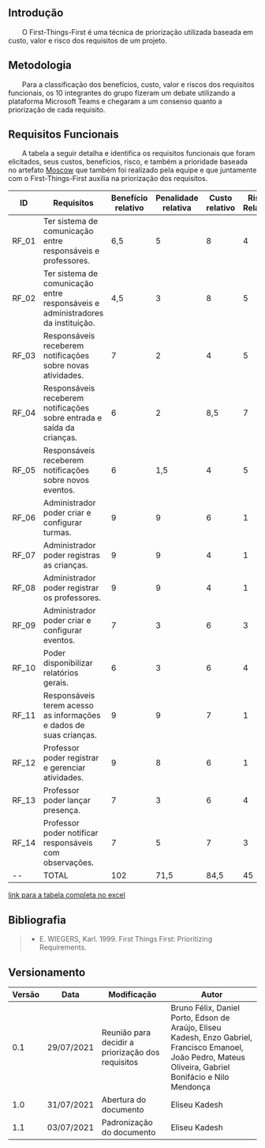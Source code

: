 ## Introdução
&emsp;&emsp;O First-Things-First é uma técnica de priorização utilizada baseada em custo, valor e risco dos requisitos de um projeto.

## Metodologia

&emsp;&emsp;Para a classificação dos benefícios, custo, valor e riscos dos requisitos funcionais, os 10 integrantes do grupo fizeram um debate utilizando a plataforma Microsoft Teams e chegaram a um consenso quanto a priorização de cada requisito.

## Requisitos Funcionais

&emsp;&emsp;A tabela a seguir detalha e identifica os requisitos funcionais que foram elicitados, seus custos, benefícios, risco, e também a prioridade baseada no artefato [Moscow](./moscow.md) que também foi realizado pela equipe e que juntamente com o First-Things-First auxilia na priorização dos requisitos.

ID | Requisitos | Benefício relativo | Penalidade relativa | Custo relativo | Risco Relativo | Prioridade |
|--|--|--|--|--|--|--|
| RF_01 | Ter sistema de comunicação entre responsáveis e professores.                    | 6,5 |   5   |  8  | 4 | 0,364 |
| RF_02 | Ter sistema de comunicação entre responsáveis e administradores da instituição. | 4,5 |   3   |  8  | 5 | 0,209 |
| RF_03 | Responsáveis receberem notificações sobre novas atividades.                     |  7 |   2   |  4  | 5 | 0,302 |
| RF_04 | Responsáveis receberem notificações sobre entrada e saída da crianças.          |  6 |   2   | 8,5 | 7 | 0,268 |
| RF_05 | Responsáveis receberem notificações sobre novos eventos.                        |  6  |  1,5  |  4  | 5 | 0,249 |
| RF_06 | Administrador poder criar e configurar turmas.                                  |  9 |   9   |  6  | 1 | 1,153 |
| RF_07 | Administrador poder registras as crianças.                                      |  9 |   9   |  4  | 1 | 1,546 |
| RF_08 | Administrador poder registrar os professores.                                   |  9 |   9   |  4  | 1 | 1,546 |
| RF_09 | Administrador poder criar e configurar eventos.                                 |  7 |   3   |  6  | 3 | 0,399 |
| RF_10 | Poder disponibilizar relatórios gerais.                                         |  6 |   3   |  6  | 4 | 0,314 |
| RF_11 | Responsáveis terem acesso as informações e dados de suas crianças.              |  9 |   9   |  7  | 1 | 1,023 |
| RF_12 | Professor poder registrar e gerenciar atividades.                               |  9 |   8   |  6  | 1 | 1,076 |
| RF_13 | Professor poder lançar presença.                                                |  7 |   3   |  6  | 4 | 0,344 |
| RF_14 | Professor poder notificar responsáveis com observações.                         |  7 |   5   |  7  | 3 | 0,463 |
| -- | TOTAL | 102	| 71,5 | 84,5 | 45 |

[link para a tabela completa no excel](https://docs.google.com/spreadsheets/d/1VO7EnKcoZ7DF_uIbGJHg4b3MkhtVpMwE/edit#gid=667435397)

## Bibliografia

> - E. WIEGERS, Karl. 1999. First Things First: Prioritizing Requirements.

## Versionamento

| Versão | Data | Modificação | Autor | 
|--|--|--|--|
| 0.1 | 29/07/2021 | Reunião para decidir a priorização dos requisitos | Bruno Félix, Daniel Porto, Edson de Araújo, Eliseu Kadesh, Enzo Gabriel, Francisco Emanoel, João Pedro, Mateus Oliveira, Gabriel Bonifácio e Nilo Mendonça |
| 1.0 | 31/07/2021 | Abertura do documento | Eliseu Kadesh |
| 1.1 | 03/07/2021 | Padronização do documento | Eliseu Kadesh |